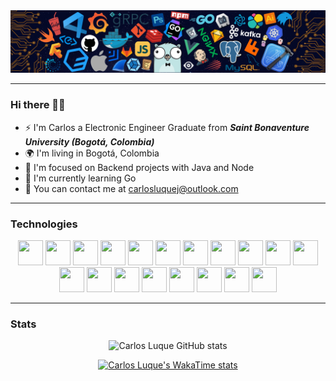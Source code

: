 <div align="center">
	<img src="/banner-github.png"/>
</div>

---
### Hi there 👋🏻

* ⚡ I'm Carlos a Electronic Engineer Graduate from ***Saint Bonaventure University (Bogotá, Colombia)***
* 🌍 I'm living in Bogotá, Colombia
* 🌱 I'm focused on Backend projects with Java and Node
* 🐹 I'm currently learning Go 
* 📧 You can contact me at [carlosluquej@outlook.com](mailto:carlosluquej@outlook.com)

---

### Technologies
<!--
<div align="center">
	<img width="50" src="https://raw.githubusercontent.com/marwin1991/profile-technology-icons/refs/heads/main/icons/javascript.png" alt="JavaScript" title="JavaScript"/>
	<img width="50" src="https://raw.githubusercontent.com/marwin1991/profile-technology-icons/refs/heads/main/icons/node_js.png" alt="Node.js" title="Node.js"/>
	<img width="50" src="https://raw.githubusercontent.com/marwin1991/profile-technology-icons/refs/heads/main/icons/java.png" alt="Java" title="Java"/>
	<img width="50" src="https://raw.githubusercontent.com/marwin1991/profile-technology-icons/refs/heads/main/icons/spring.png" alt="Spring" title="Spring"/>
	<img width="50" src="https://raw.githubusercontent.com/marwin1991/profile-technology-icons/refs/heads/main/icons/c++.png" alt="C++" title="C++"/>
	<img width="50" src="https://raw.githubusercontent.com/marwin1991/profile-technology-icons/refs/heads/main/icons/go.png" alt="Go" title="Go"/>
	<img width="50" src="https://raw.githubusercontent.com/marwin1991/profile-technology-icons/refs/heads/main/icons/mysql.png" alt="MySQL" title="MySQL"/>
	<img width="50" src="https://raw.githubusercontent.com/marwin1991/profile-technology-icons/refs/heads/main/icons/sqlite.png" alt="SQLite" title="SQLite"/>
	<img width="50" src="https://raw.githubusercontent.com/marwin1991/profile-technology-icons/refs/heads/main/icons/mongodb.png" alt="mongoDB" title="mongoDB"/>
	<img width="50" src="https://raw.githubusercontent.com/marwin1991/profile-technology-icons/refs/heads/main/icons/linux.png" alt="Linux" title="Linux"/>
	<img width="50" src="https://raw.githubusercontent.com/marwin1991/profile-technology-icons/refs/heads/main/icons/bash.png" alt="bash" title="bash"/>
	<img width="50" src="https://raw.githubusercontent.com/marwin1991/profile-technology-icons/refs/heads/main/icons/visual_studio_code.png" alt="Visual Studio Code" title="Visual Studio Code"/>
	<img width="50" src="https://raw.githubusercontent.com/marwin1991/profile-technology-icons/refs/heads/main/icons/intellij.png" alt="IntelliJ" title="IntelliJ"/>
</div>
-->
<div align="center">
	<img height="40" width="40" src="https://cdn.jsdelivr.net/gh/devicons/devicon/icons/java/java-original.svg"/>
	<img height="40" width="40" src="https://cdn.simpleicons.org/openjdk/000000" />
	<img height="40" width="40" src="https://cdn.simpleicons.org/spring/6DB33F" />
	<img height="40" width="40" src="https://cdn.simpleicons.org/springboot/6DB33F" />
	<img height="40" width="40" src="https://cdn.simpleicons.org/javascript/F7DF1E" />
	<img height="40" width="40" src="https://cdn.simpleicons.org/nodedotjs/5FA04E" />
	<img height="40" width="40" src="https://cdn.simpleicons.org/go/00ADD8" />
	<img height="40" width="40" src="https://cdn.simpleicons.org/cplusplus/00599C" />
	<img height="40" width="40" src="https://cdn.simpleicons.org/html5/E34F26" />
	<img height="40" width="40" src="https://cdn.simpleicons.org/css/663399" />
	<img height="40" width="40" src="https://cdn.simpleicons.org/mysql/4479A1" />
	<img height="40" width="40" src="https://cdn.simpleicons.org/sqlite/003B57" />
	<img height="40" width="40" src="https://cdn.simpleicons.org/mongodb/47A248" />
    <img height="40" width="40" src="https://cdn.jsdelivr.net/gh/devicons/devicon@latest/icons/amazonwebservices/amazonwebservices-plain-wordmark.svg" />
	<img height="40" width="40" src="https://cdn.simpleicons.org/linux/FCC624" />
	<img height="40" width="40" src="https://cdn.simpleicons.org/gnubash/4EAA25" />
	<img height="40" width="40" src="https://cdn.simpleicons.org/kicad/314CB0" />
	<img height="40" width="40" src="https://cdn.simpleicons.org/altiumdesigner/A5915F" />
	<img height="40" width="40" src="https://cdn.simpleicons.org/platformio/F5822A" />
</div>

---

### Stats
<div align=center>
  
  ![Carlos Luque GitHub stats](https://github-readme-stats.vercel.app/api?username=carlosluquec&show_icons=true&rank_icon=github&hide=stars,issues&theme=algolia&hide_border=true&include_all_commits=true) 


[![Carlos Luque's WakaTime stats](https://github-readme-stats.vercel.app/api/wakatime?username=carlosluquec&theme=algolia&hide_border=true&layout=default)](https://github.com/anuraghazra/github-readme-stats)


</div>
